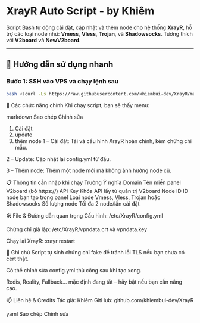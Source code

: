 # XrayR Auto Script - by Khiêm

Script Bash tự động cài đặt, cập nhật và thêm node cho hệ thống **XrayR**, hỗ trợ các loại node như: **Vmess**, **Vless**, **Trojan**, và **Shadowsocks**. Tương thích với **V2board** và **NewV2board**.

---

## 🚀 Hướng dẫn sử dụng nhanh

### Bước 1: SSH vào VPS và chạy lệnh sau

```bash
bash <(curl -Ls https://raw.githubusercontent.com/khiembui-dev/XrayR/main/xrayr-thekhiem.sh)
```
🧩 Các chức năng chính
Khi chạy script, bạn sẽ thấy menu:

markdown
Sao chép
Chỉnh sửa
   1. Cài đặt
   2. update
   3. thêm node
1 – Cài đặt: Tải và cấu hình XrayR hoàn chỉnh, kèm chứng chỉ mẫu.

2 – Update: Cập nhật lại config.yml từ đầu.

3 – Thêm node: Thêm một node mới mà không ảnh hưởng node cũ.

📋 Thông tin cần nhập khi chạy
Trường	Ý nghĩa
Domain	Tên miền panel V2board (bỏ https://)
API Key	Khóa API lấy từ quản trị V2board
Node ID	ID node bạn tạo trong panel
Loại node	Vmess, Vless, Trojan hoặc Shadowsocks
Số lượng node	Tối đa 2 node/lần cài đặt

🛠 File & Đường dẫn quan trọng
Cấu hình: /etc/XrayR/config.yml

Chứng chỉ giả lập: /etc/XrayR/vpndata.crt và vpndata.key

Chạy lại XrayR: xrayr restart

📌 Ghi chú
Script tự sinh chứng chỉ fake để tránh lỗi TLS nếu bạn chưa có cert thật.

Có thể chỉnh sửa config.yml thủ công sau khi tạo xong.

Redis, Reality, Fallback… mặc định đang tắt – hãy bật nếu bạn cần nâng cao.

📫 Liên hệ & Credits
Tác giả: Khiêm
GitHub: github.com/khiembui-dev/XrayR

yaml
Sao chép
Chỉnh sửa

